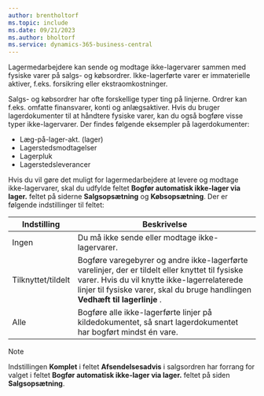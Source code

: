 ```yaml
---
author: brentholtorf
ms.topic: include
ms.date: 09/21/2023
ms.author: bholtorf
ms.service: dynamics-365-business-central
---
```


Lagermedarbejdere kan sende og modtage ikke-lagervarer sammen med fysiske varer på salgs- og købsordrer. Ikke-lagerførte varer er immaterielle aktiver, f.eks. forsikring eller ekstraomkostninger.

Salgs- og købsordrer har ofte forskellige typer ting på linjerne. Ordrer kan f.eks. omfatte finansvarer, konti og anlægsaktiver. Hvis du bruger lagerdokumenter til at håndtere fysiske varer, kan du også bogføre visse typer ikke-lagervarer. Der findes følgende eksempler på lagerdokumenter:

* Læg-på-lager-akt. (lager)
* Lagerstedsmodtagelser
* Lagerpluk
* Lagerstedsleverancer

Hvis du vil gøre det muligt for lagermedarbejdere at levere og modtage ikke-lagervarer, skal du udfylde feltet **Bogfør automatisk ikke-lager via lager.** feltet på siderne **Salgsopsætning** og **Købsopsætning**. Der er følgende indstillinger til feltet:

|Indstilling  |Beskrivelse  |
|---------|---------|
|Ingen     |Du må ikke sende eller modtage ikke-lagervarer.         |
|Tilknyttet/tildelt     | Bogføre varegebyrer og andre ikke-lagerførte varelinjer, der er tildelt eller knyttet til fysiske varer. Hvis du vil knytte ikke-lagerrelaterede linjer til fysiske varer, skal du bruge handlingen **Vedhæft til lagerlinje** .        |
|Alle     | Bogføre alle ikke-lagerførte linjer på kildedokumentet, så snart lagerdokumentet har bogført mindst én vare.        |

> [!NOTE]
> Indstillingen **Komplet** i feltet **Afsendelsesadvis** i salgsordren har forrang for valget i feltet **Bogfør automatisk ikke-lager via lager.** feltet på siden **Salgsopsætning**.